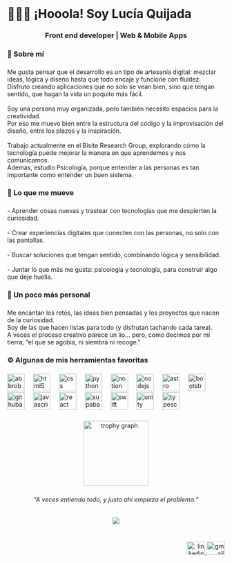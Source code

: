 <br clear="both">

<h1 align="left">🙋🏼‍♀️ ¡Hooola! Soy Lucía Quijada</h1>

###

<h3 align="center">Front end developer | Web & Mobile Apps</h3>

###

<h3 align="left">🌾 Sobre mí</h3>

###

<p align="left">Me gusta pensar que el desarrollo es un tipo de artesanía digital: mezclar ideas, lógica y diseño hasta que todo encaje y funcione con fluidez.  <br>Disfruto creando aplicaciones que no solo se vean bien, sino que tengan sentido, que hagan la vida un poquito más fácil.<br><br>Soy una persona muy organizada, pero también necesito espacios para la creatividad.  <br>Por eso me muevo bien entre la estructura del código y la improvisación del diseño, entre los plazos y la inspiración.<br><br>Trabajo actualmente en el Bisite Research Group, explorando cómo la tecnología puede mejorar la manera en que aprendemos y nos comunicamos.  <br>Además, estudio Psicología, porque entender a las personas es tan importante como entender un buen sistema.</p>

###

<h3 align="left">🧭 Lo que me mueve</h3>

###

<p align="left">- Aprender cosas nuevas y trastear con tecnologías que me despierten la curiosidad.  <br><br>- Crear experiencias digitales que conecten con las personas, no solo con las pantallas.  <br><br>- Buscar soluciones que tengan sentido, combinando lógica y sensibilidad.  <br><br>- Juntar lo que más me gusta: psicología y tecnología, para construir algo que deje huella.</p>

###

<h3 align="left">💬 Un poco más personal</h3>

###

<p align="left">Me encantan los retos, las ideas bien pensadas y los proyectos que nacen de la curiosidad.  <br>Soy de las que hacen listas para todo (y disfrutan tachando cada tarea).  <br>A veces el proceso creativo parece un lío… pero, como decimos por mi tierra, “el que se agobia, ni siembra ni recoge.”</p>

###

<h3 align="left">⚙️ Algunas de mis herramientas favoritas</h3>

###

<div align="left">
  <img src="https://skillicons.dev/icons?i=bots" height="40" alt="abbrobotstudio logo"  />
  <img width="12" />
  <img src="https://skillicons.dev/icons?i=html" height="40" alt="html5 logo"  />
  <img width="12" />
  <img src="https://skillicons.dev/icons?i=css" height="40" alt="css logo"  />
  <img width="12" />
  <img src="https://skillicons.dev/icons?i=py" height="40" alt="python logo"  />
  <img width="12" />
  <img src="https://skillicons.dev/icons?i=notion" height="40" alt="notion logo"  />
  <img width="12" />
  <img src="https://skillicons.dev/icons?i=nodejs" height="40" alt="nodejs logo"  />
  <img width="12" />
  <img src="https://skillicons.dev/icons?i=astro" height="40" alt="astro logo"  />
  <img width="12" />
  <img src="https://skillicons.dev/icons?i=bootstrap" height="40" alt="bootstrap logo"  />
  <img width="12" />
  <img src="https://skillicons.dev/icons?i=githubactions" height="40" alt="githubactions logo"  />
  <img width="12" />
  <img src="https://skillicons.dev/icons?i=js" height="40" alt="javascript logo"  />
  <img width="12" />
  <img src="https://skillicons.dev/icons?i=react" height="40" alt="react logo"  />
  <img width="12" />
  <img src="https://skillicons.dev/icons?i=supabase" height="40" alt="supabase logo"  />
  <img width="12" />
  <img src="https://skillicons.dev/icons?i=swift" height="40" alt="swift logo"  />
  <img width="12" />
  <img src="https://skillicons.dev/icons?i=unity" height="40" alt="unity logo"  />
  <img width="12" />
  <img src="https://skillicons.dev/icons?i=ts" height="40" alt="typescript logo"  />
</div>

###

<div align="center">
  <img src="https://github-profile-trophy.vercel.app?username=luciaquijada&theme=onedark&column=-1&row=1&margin-w=8&margin-h=8&no-bg=true&no-frame=true&order=4" height="150" alt="trophy graph"  />
</div>

###

<h6 align="center">“A veces entiendo todo, y justo ahí empieza el problema.”</h6>

###

<div align="center">
  <img src="https://visitor-badge.laobi.icu/badge?page_id=luciaquijada.luciaquijada&"  />
</div>

###

<br clear="both">

<div align="right">
  <a href="https://www.linkedin.com/in/luc%C3%ADa-quijada-a32665239/" target="_blank">
    <img src="https://raw.githubusercontent.com/maurodesouza/profile-readme-generator/master/src/assets/icons/social/linkedin/default.svg" width="42" height="30" alt="linkedin logo"  />
  </a>
  <a href="lquijadagordo17@gmail.com" target="_blank">
    <img src="https://raw.githubusercontent.com/maurodesouza/profile-readme-generator/master/src/assets/icons/social/gmail/default.svg" width="42" height="30" alt="gmail logo"  />
  </a>
</div>

###
